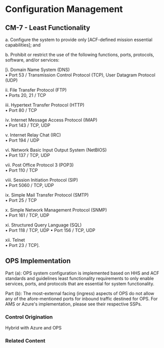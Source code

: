 # Configuration Management
## CM-7 - Least Functionality

a. Configure the system to provide only [ACF-defined mission essential capabilities]; and

b. Prohibit or restrict the use of the following functions, ports, protocols, software, and/or services:

[i. Domain Name System (DNS)<br />
• Port 53 / Transmission Control Protocol (TCP), User Datagram Protocol (UDP)

ii. File Transfer Protocol (FTP)<br />
• Ports 20, 21 / TCP

iii. Hypertext Transfer Protocol (HTTP)<br />
• Port 80 / TCP

iv. Internet Message Access Protocol (IMAP)<br />
• Port 143 / TCP, UDP

v. Internet Relay Chat (IRC)<br />
• Port 194 / UDP

vi. Network Basic Input Output System (NetBIOS)<br />
• Port 137 / TCP, UDP

vii. Post Office Protocol 3 (POP3)<br />
• Port 110 / TCP

viii. Session Initiation Protocol (SIP)<br />
• Port 5060 / TCP, UDP

ix. Simple Mail Transfer Protocol (SMTP)<br />
• Port 25 / TCP

x. Simple Network Management Protocol (SNMP)<br />
• Port 161 / TCP, UDP

xi. Structured Query Language (SQL)<br />
• Port 118 / TCP, UDP
• Port 156 / TCP, UDP

xii. Telnet<br />
• Port 23 / TCP].

## OPS Implementation

Part (a): OPS system configuration is implemented based on HHS and ACF standards and guidelines least functionality requirements to only enable services, ports, and protocols that are essential for system functionality. 

Part (b): The most-external facing (ingress) aspects of OPS do not allow any of the afore-mentioned ports for inbound traffic destined for OPS. For AMS or Azure's implementation, please see their respective SSPs.


### Control Origination

Hybrid with Azure and OPS

### Related Content
